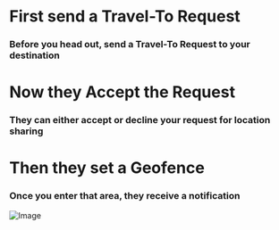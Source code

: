# First send a Travel-To Request
### Before you head out, send a Travel-To Request to your destination

# Now they Accept the Request
### They can either accept or decline your request for location sharing

# Then they set a Geofence
### Once you enter that area, they receive a notification

![Image](https://play.google.com/intl/en_us/badges/images/generic/en_badge_web_generic.png)
